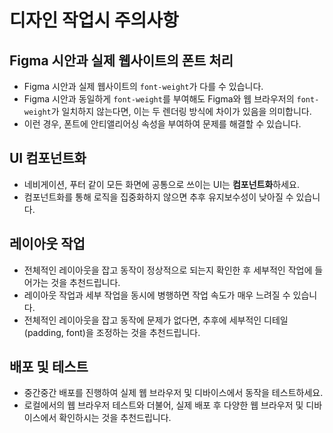 # 디자인 작업시 주의사항

## Figma 시안과 실제 웹사이트의 폰트 처리

- Figma 시안과 실제 웹사이트의 `font-weight`가 다를 수 있습니다.
- Figma 시안과 동일하게 `font-weight`를 부여해도 Figma와 웹 브라우저의 `font-weight`가 일치하지 않는다면, 이는 두 렌더링 방식에 차이가 있음을 의미합니다.
- 이런 경우, 폰트에 안티앨리어싱 속성을 부여하여 문제를 해결할 수 있습니다.

## UI 컴포넌트화

- 네비게이션, 푸터 같이 모든 화면에 공통으로 쓰이는 UI는 **컴포넌트화**하세요.
- 컴포넌트화를 통해 로직을 집중화하지 않으면 추후 유지보수성이 낮아질 수 있습니다.

## 레이아웃 작업

- 전체적인 레이아웃을 잡고 동작이 정상적으로 되는지 확인한 후 세부적인 작업에 들어가는 것을 추천드립니다.
- 레이아웃 작업과 세부 작업을 동시에 병행하면 작업 속도가 매우 느려질 수 있습니다.
- 전체적인 레이아웃을 잡고 동작에 문제가 없다면, 추후에 세부적인 디테일(padding, font)을 조정하는 것을 추천드립니다.

## 배포 및 테스트

- 중간중간 배포를 진행하여 실제 웹 브라우저 및 디바이스에서 동작을 테스트하세요.
- 로컬에서의 웹 브라우저 테스트와 더불어, 실제 배포 후 다양한 웹 브라우저 및 디바이스에서 확인하시는 것을 추천드립니다.
